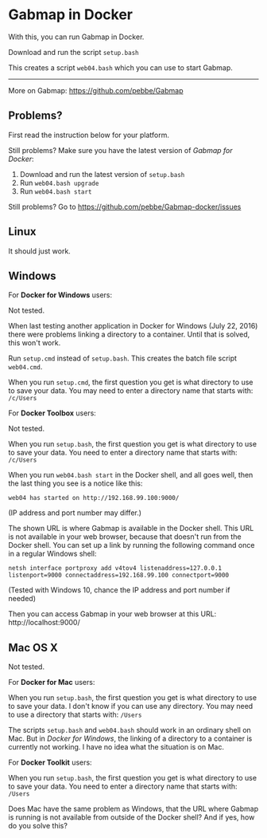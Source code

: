 # Gabmap in Docker #

With this, you can run Gabmap in Docker.

Download and run the script `setup.bash`

This creates a script `web04.bash` which you can use to start Gabmap.

* * * * *

More on Gabmap:
https://github.com/pebbe/Gabmap

## Problems? ##

First read the instruction below for your platform.

Still problems? Make sure you have the latest version of
*Gabmap for Docker*:

 1. Download and run the latest version of `setup.bash`
 2. Run `web04.bash upgrade`
 3. Run `web04.bash start`

Still problems? Go to https://github.com/pebbe/Gabmap-docker/issues

## Linux ##

It should just work.

## Windows ##

For **Docker for Windows** users:

Not tested.

When last testing another application in Docker for Windows (July 22,
2016) there were problems linking a directory to a container. Until that
is solved, this won't work.

Run `setup.cmd` instead of `setup.bash`. This creates the batch file
script `web04.cmd`.

When you run `setup.cmd`, the first question you get is what directory
to use to save your data. You may need to enter a directory name that
starts with: `/c/Users`

For **Docker Toolbox** users:

Not tested.

When you run `setup.bash`, the first question you get is what directory
to use to save your data. You need to enter a directory name that starts
with: `/c/Users`

When you run `web04.bash start` in the Docker shell, and all goes well,
then the last thing you see is a notice like this:

```
web04 has started on http://192.168.99.100:9000/
```

(IP address and port number may differ.)

The shown URL is where Gabmap is available in the Docker shell. This URL
is not available in your web browser, because that doesn't run from the
Docker shell. You can set up a link by running the following command
once in a regular Windows shell:

```
netsh interface portproxy add v4tov4 listenaddress=127.0.0.1 listenport=9000 connectaddress=192.168.99.100 connectport=9000
```

(Tested with Windows 10, chance the IP address and port number if needed)

Then you can access Gabmap in your web browser at this URL:
http://localhost:9000/


## Mac OS X ##

Not tested.

For **Docker for Mac** users:

When you run `setup.bash`, the first question you get is what directory
to use to save your data. I don't know if you can use any directory. You
may need to use a directory that starts with: `/Users`

The scripts `setup.bash` and `web04.bash` should work in an ordinary
shell on Mac. But in *Docker for Windows*, the linking of a directory
to a container is currently not working. I have no idea what the
situation is on Mac.

For **Docker Toolkit** users:

When you run `setup.bash`, the first question you get is what directory
to use to save your data. You need to enter a directory name that starts
with: `/Users`

Does Mac have the same problem as Windows, that the URL where Gabmap is
running is not available from outside of the Docker shell? And if yes,
how do you solve this?
